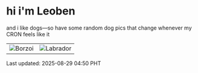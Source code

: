 # hi i'm Leoben

and i like dogs—so have some random dog pics that change whenever my CRON feels like it

|  |  |
|--------|----------|
| ![Borzoi](https://random-dog-vercel.vercel.app/api/random-borzoi?v=1756414218) | ![Labrador](https://random-dog-vercel.vercel.app/api/random-labrador?v=1756414218) |

Last updated: 2025-08-29 04:50 PHT
